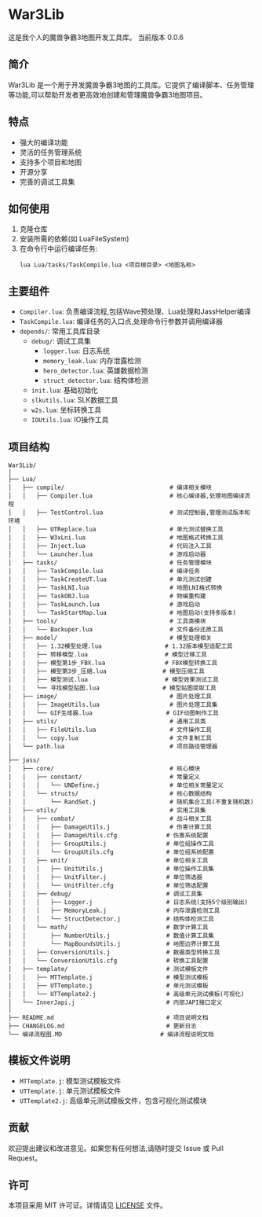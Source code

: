 # War3Lib

这是我个人的魔兽争霸3地图开发工具库。
当前版本 0.0.6

## 简介

War3Lib 是一个用于开发魔兽争霸3地图的工具库。它提供了编译脚本、任务管理等功能,可以帮助开发者更高效地创建和管理魔兽争霸3地图项目。

## 特点

- 强大的编译功能
- 灵活的任务管理系统
- 支持多个项目和地图
- 开源分享
- 完善的调试工具集

## 如何使用

1. 克隆仓库
2. 安装所需的依赖(如 LuaFileSystem)
3. 在命令行中运行编译任务:
   ```
   lua Lua/tasks/TaskCompile.lua <项目根目录> <地图名称>
   ```

## 主要组件

- `Compiler.lua`: 负责编译流程,包括Wave预处理、Lua处理和JassHelper编译
- `TaskCompile.lua`: 编译任务的入口点,处理命令行参数并调用编译器
- `depends/`: 常用工具库目录
  - `debug/`: 调试工具集
    - `logger.lua`: 日志系统
    - `memory_leak.lua`: 内存泄露检测
    - `hero_detector.lua`: 英雄数据检测
    - `struct_detector.lua`: 结构体检测
  - `init.lua`: 基础初始化
  - `slkutils.lua`: SLK数据工具
  - `w2s.lua`: 坐标转换工具
  - `IOUtils.lua`: IO操作工具

## 项目结构

```
War3Lib/
│
├── Lua/
│   ├── compile/                              # 编译相关模块
│   │   ├── Compiler.lua                      # 核心编译器,处理地图编译流程
│   │   ├── TestControl.lua                   # 测试控制器,管理测试版本和环境
│   │   ├── UTReplace.lua                     # 单元测试替换工具
│   │   ├── W3xLni.lua                        # 地图格式转换工具
│   │   ├── Inject.lua                        # 代码注入工具
│   │   └── Launcher.lua                      # 游戏启动器
│   ├── tasks/                                # 任务管理模块
│   │   ├── TaskCompile.lua                   # 编译任务
│   │   ├── TaskCreateUT.lua                  # 单元测试创建
│   │   ├── TaskLNI.lua                       # 地图LNI格式转换
│   │   ├── TaskOBJ.lua                       # 物编重构建
│   │   ├── TaskLaunch.lua                    # 游戏启动
│   │   └── TaskStartMap.lua                  # 地图启动(支持多版本)
│   ├── tools/                                # 工具类模块
│   │   └── Backuper.lua                      # 文件备份还原工具
│   ├── model/                                # 模型处理相关
│   │   ├── 1.32模型处理.lua                  # 1.32版本模型适配工具
│   │   ├── 转移模型.lua                      # 模型迁移工具
│   │   ├── 模型第1步_FBX.lua                 # FBX模型转换工具
│   │   ├── 模型第3步_压缩.lua                # 模型压缩工具
│   │   ├── 模型测试.lua                      # 模型效果测试工具
│   │   └── 寻找模型贴图.lua                  # 模型贴图提取工具
│   ├── image/                                # 图片处理工具
│   │   ├── ImageUtils.lua                    # 图片处理工具集
│   │   └── GIF生成器.lua                     # GIF动图制作工具
│   ├── utils/                                # 通用工具类
│   │   ├── FileUtils.lua                     # 文件操作工具
│   │   └── copy.lua                          # 文件复制工具
│   └── path.lua                              # 项目路径管理器
│
├── jass/
│   ├── core/                                 # 核心模块
│   │   ├── constant/                         # 常量定义
│   │   │   └── UNDefine.j                    # 单位相关常量定义
│   │   └── structs/                          # 核心数据结构
│   │       └── RandSet.j                     # 随机集合工具(不重复随机数)
│   ├── utils/                                # 实用工具集
│   │   ├── combat/                           # 战斗相关工具
│   │   │   ├── DamageUtils.j                 # 伤害计算工具
│   │   │   ├── DamageUtils.cfg              # 伤害系统配置
│   │   │   ├── GroupUtils.j                 # 单位组操作工具
│   │   │   └── GroupUtils.cfg               # 单位组系统配置
│   │   ├── unit/                            # 单位相关工具
│   │   │   ├── UnitUtils.j                  # 单位操作工具集
│   │   │   ├── UnitFilter.j                 # 单位筛选器
│   │   │   └── UnitFilter.cfg               # 单位筛选配置
│   │   ├── debug/                           # 调试工具集
│   │   │   ├── Logger.j                     # 日志系统(支持5个级别输出)
│   │   │   ├── MemoryLeak.j                 # 内存泄露检测工具
│   │   │   └── StructDetector.j             # 结构体检测工具
│   │   └── math/                            # 数学计算工具
│   │       ├── NumberUtils.j                # 数值计算工具集
│   │       └── MapBoundsUtils.j             # 地图边界计算工具
│   │   ├── ConversionUtils.j                # 数据类型转换工具
│   │   └── ConversionUtils.cfg              # 转换工具配置
│   ├── template/                            # 测试模板文件
│   │   ├── MTTemplate.j                     # 模型测试模板
│   │   ├── UTTemplate.j                     # 单元测试模板
│   │   └── UTTemplate2.j                    # 高级单元测试模板(可视化)
│   └── InnerJapi.j                          # 内部JAPI接口定义
│
├── README.md                                # 项目说明文档
├── CHANGELOG.md                             # 更新日志
└── 编译流程图.MD                            # 编译流程说明文档
```

## 模板文件说明

- `MTTemplate.j`: 模型测试模板文件
- `UTTemplate.j`: 单元测试模板文件
- `UTTemplate2.j`: 高级单元测试模板文件，包含可视化测试模块

## 贡献

欢迎提出建议和改进意见。如果您有任何想法,请随时提交 Issue 或 Pull Request。

## 许可

本项目采用 MIT 许可证。详情请见 [LICENSE](LICENSE) 文件。
